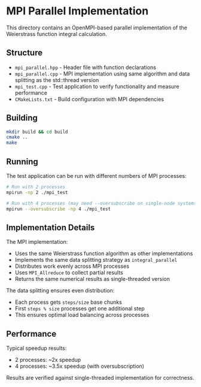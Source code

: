 # MPI Parallel Implementation

This directory contains an OpenMPI-based parallel implementation of the Weierstrass function integral calculation.

## Structure

- `mpi_parallel.hpp` - Header file with function declarations
- `mpi_parallel.cpp` - MPI implementation using same algorithm and data splitting as the std::thread version
- `mpi_test.cpp` - Test application to verify functionality and measure performance
- `CMakeLists.txt` - Build configuration with MPI dependencies

## Building

```bash
mkdir build && cd build
cmake ..
make
```

## Running

The test application can be run with different numbers of MPI processes:

```bash
# Run with 2 processes
mpirun -np 2 ./mpi_test

# Run with 4 processes (may need --oversubscribe on single-node systems)
mpirun --oversubscribe -np 4 ./mpi_test
```

## Implementation Details

The MPI implementation:
- Uses the same Weierstrass function algorithm as other implementations
- Implements the same data splitting strategy as `integral_parallel`
- Distributes work evenly across MPI processes
- Uses `MPI_Allreduce` to collect partial results
- Returns the same numerical results as single-threaded version

The data splitting ensures even distribution:
- Each process gets `steps/size` base chunks
- First `steps % size` processes get one additional step
- This ensures optimal load balancing across processes

## Performance

Typical speedup results:
- 2 processes: ~2x speedup
- 4 processes: ~3.5x speedup (with oversubscription)

Results are verified against single-threaded implementation for correctness.